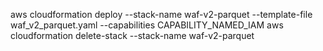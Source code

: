 aws cloudformation deploy --stack-name waf-v2-parquet --template-file waf_v2_parquet.yaml --capabilities CAPABILITY_NAMED_IAM
aws cloudformation delete-stack --stack-name waf-v2-parquet

